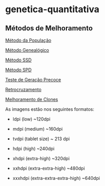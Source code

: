 # genetica-quantitativa


## Métodos de Melhoramento

[Método da População](material/metodos-melhoramento/metodo-populacao.md)

[Método Genealógico](material/metodos-melhoramento/metodo-genealogico.md)

[Método SSD](material/metodos-melhoramento/metodo-ssd.md)

[Método SPD](material/metodos-melhoramento/metodo-spd.md)

[Teste de Geração Precoce](material/metodos-melhoramento/teste-geracao-precoce.md)

[Retrocruzamento](material/metodos-melhoramento/retrocruzamento.md)

[Melhoramento de Clones](material/metodos-melhoramento/melhoramento-clones.md)

As imagens estão nos seguintes formatos:

* ldpi (low) ~120dpi

* mdpi (medium) ~160dpi

* tvdpi (tablet size) ~ 213 dpi

* hdpi (high) ~240dpi

* xhdpi (extra-high) ~320dpi

* xxhdpi (extra-extra-high) ~480dpi

* xxxhdpi (extra-extra-extra-high) ~640dpi
